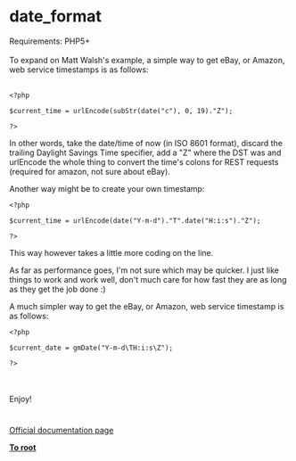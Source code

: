 # date_format



Requirements: PHP5+<br><br>To expand on Matt Walsh&apos;s example, a simple way to get eBay, or Amazon, web service timestamps is as follows:<br><br>

```
<?php

$current_time = urlEncode(subStr(date("c"), 0, 19)."Z");

?>
```


In other words, take the date/time of now (in ISO 8601 format), discard the trailing Daylight Savings Time specifier, add a "Z" where the DST was and urlEncode the whole thing to convert the time&apos;s colons for REST requests (required for amazon, not sure about eBay).

Another way might be to create your own timestamp:



```
<?php

$current_time = urlEncode(date("Y-m-d")."T".date("H:i:s")."Z");

?>
```


This way however takes a little more coding on the line.

As far as performance goes, I&apos;m not sure which may be quicker. I just like things to work and work well, don&apos;t much care for how fast they are as long as they get the job done :)

A much simpler way to get the eBay, or Amazon, web service timestamp is as follows:



```
<?php

$current_date = gmDate("Y-m-d\TH:i:s\Z");

?>
```
<br><br>Enjoy!  

#

[Official documentation page](https://www.php.net/manual/en/function.date-format.php)

**[To root](/README.md)**